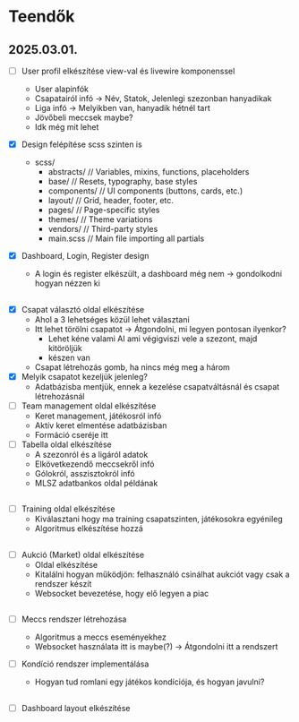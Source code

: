 # Teendők

## 2025.03.01.
- [ ] User profil elkészítése view-val és livewire komponenssel
  * User alapinfók
  * Csapatairól infó &rarr; Név, Statok, Jelenlegi szezonban hanyadikak
  * Liga infó &rarr; Melyikben van, hanyadik hétnél tart
  * Jövőbeli meccsek maybe?
  * Idk még mit lehet
- [x] Design felépítése scss szinten is
  - scss/
    * abstracts/   // Variables, mixins, functions, placeholders
    * base/        // Resets, typography, base styles
    * components/  // UI components (buttons, cards, etc.)
    * layout/      // Grid, header, footer, etc.
    * pages/       // Page-specific styles
    * themes/      // Theme variations
    * vendors/     // Third-party styles
    * main.scss    // Main file importing all partials

- [x] Dashboard, Login, Register design
  * A login és register elkészült, a dashboard még nem &rarr; gondolkodni hogyan nézzen ki

##
- [x] Csapat választó oldal elkészítése
  * Ahol a 3 lehetséges közül lehet választani
  * Itt lehet törölni csapatot &rarr; Átgondolni, mi legyen pontosan ilyenkor?
    * Lehet kéne valami AI ami végigviszi vele a szezont, majd kitöröljük
    * készen van
  * Csapat létrehozás gomb, ha nincs még meg a három
- [x] Melyik csapatot kezeljük jelenleg?
  * Adatbázisba mentjük, ennek a kezelése csapatváltásnál és csapat létrehozásnál
- [ ] Team management oldal elkészítése
  * Keret management, játékosról infó
  * Aktív keret elmentése adatbázisban
  * Formáció cseréje itt
- [ ] Tabella oldal elkészítése
  * A szezonról és a ligáról adatok
  * Elkövetkezendő meccsekről infó
  * Gólokról, asszisztokról infó
  * MLSZ adatbankos oldal példának

##
- [ ] Training oldal elkészítése
  * Kiválasztani hogy ma training csapatszinten, játékosokra egyénileg
  * Algoritmus elkészítése hozzá

##
- [ ] Aukció (Market) oldal elkészítése
  * Oldal elkészítése
  * Kitalálni hogyan működjön: felhasználó csinálhat aukciót vagy csak a rendszer készít
  * Websocket bevezetése, hogy elő legyen a piac

##
- [ ] Meccs rendszer létrehozása
  * Algoritmus a meccs eseményekhez
  * Websocket használata itt is maybe(?) &rarr; Átgondolni itt a rendszert

- [ ] Kondíció rendszer implementálása
  * Hogyan tud romlani egy játékos kondíciója, és hogyan javulni?

##
- [ ] Dashboard layout elkészítése
